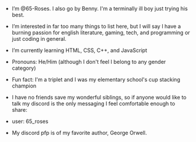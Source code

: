 - I’m @65-Roses. I also go by Benny. I'm a terminally ill boy just trying his best.
- I’m interested in far too many things to list here, but I will say I have a burning passion for english literature, gaming, tech, and programming or just coding in general.
- I’m currently learning HTML, CSS, C++, and JavaScript
- Pronouns: He/Him (although I don't feel I belong to any gender category)
- Fun fact: I'm a triplet and I was my elementary school's cup stacking champion

- I have no friends save my wonderful siblings, so if anyone would like to talk my discord is the only messaging I feel comfortable enough to share:
- user: 65_roses
- My discord pfp is of my favorite author, George Orwell.

<!---
65-Roses/65-Roses is a ✨ special ✨ repository because its `README.md` (this file) appears on your GitHub profile.
You can click the Preview link to take a look at your changes.
--->
